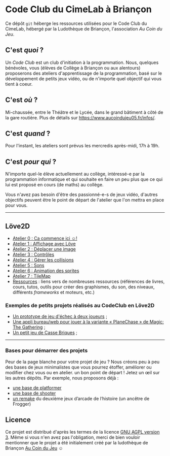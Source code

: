 # Code Club du CimeLab à Briançon

Ce dépôt `git` héberge les ressources utilisées pour le Code Club du CimeLab, hébergé par la Ludothèque de Briançon, l'association *Au Coin du Jeu*.

## C'est *quoi* ?

Un *Code Club* est un club d'initiation à la programmation.
Nous, quelques bénévoles, vous (élèves de Collège à Briançon ou aux alentours) proposerons des ateliers d'apprentissage de la programmation, basé sur le développement de petits jeux vidéo, ou de n'importe quel objectif qui vous tient à coeur.

## C'est *où* ?

Mi-chaussée, entre le Théâtre et le Lycée, dans le grand bâtiment à côté de la gare routière.
Plus de détails sur <https://www.aucoindujeu05.fr/infos/>.

## C'est *quand* ?

Pour l'instant, les ateliers sont prévus les mercredis après-midi, 17h à 19h.

## C'est *pour qui* ?

N'importe quel-le élève actuellement au collège, intéressé-e par la programmation informatique et qui souhaite en faire un peu plus que ce qui lui est proposé en cours (de maths) au collège.

Vous n'avez pas besoin d'être des passionné-e-s de jeux vidéo, d'autres objectifs peuvent être le point de départ de l'atelier que l'on mettra en place pour vous.

----

## Löve2D

* [Atelier 0 : Ca commence ici ☺️!](./love2d/atelier0.md)
* [Atelier 1 : Affichage avec Löve](./love2d/atelier1.md)
* [Atelier 2 : Déplacer une image](./love2d/atelier2.md)
* [Atelier 3 : Contrôles](./love2d/atelier3.md)
* [Atelier 4 : Gérer les collisions](love2d/atelier4.md)
* [Atelier 5 : Sons](./love2d/atelier5.md)
* [Atelier 6 : Animation des sprites](./love2d/atelier6.md)
* [Atelier 7 : TileMap](./love2d/atelier7.md)
* [Ressources](./love2d/Ressources.md) : liens vers de nombreuses ressources (références de livres, cours, tutos, outils pour créer des graphismes, du son, des niveaux, différents *frameworks* et moteurs, etc.)

### Exemples de petits projets réalisés au CodeClub en Löve2D

* [Un prototype de jeu d'échec à deux joueurs](https://github.com/Naereen/Love-2D-tiny-Chess-game) ;
* [Une appli bureau/web pour jouer à la variante « PlaneChase » de Magic: The Gathering](https://github.com/Naereen/PlaneChase.lua) ;
* [Un petit jeu de Casse Briques](https://github.com/Jehadel/Casse-Brique_basic) ;

----

### Bases pour démarrer des projets

Peur de la page blanche pour votre projet de jeu ? Nous créons peu à peu des bases de jeux minimalistes que vous pourrez étoffer, améliorer ou modifier chez vous ou en atelier. un bon point de départ ! Jetez un œil sur les autres dépôts. Par exemple, nous proposons déjà :

- [une base de platformer](https://github.com/aucoindujeu/base-bubblebobble)
- [une base de shooter](https://github.com/aucoindujeu/base-minishooter)
- [un remake](https://github.com/aucoindujeu/base-asteroidsrace) du deuxième jeux d’arcade de l‘histoire (un ancêtre de Frogger)

## Licence

Ce projet est distribué d'après les termes de la licence [GNU AGPL version 3](./LICENSE.txt). Même si vous n'en avez pas l'obligation, merci de bien vouloir mentionner que le projet a été initialement créé par la ludothèque de Briançon [Au Coin du Jeu](https://www.aucoindujeu05.fr/) ☺️

